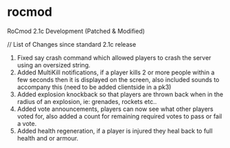 # rocmod
 RoCmod 2.1c Development (Patched & Modified)


// List of Changes since standard 2.1c release

1. Fixed say crash command which allowed players to crash the server using an oversized string.
2. Added MultiKill notifications, if a player kills 2 or more people within a few seconds then it is displayed on the screen, also included sounds to accompany this (need to be added clientside in a pk3)
3. Added explosion knockback so that players are thrown back when in the radius of an explosion, ie: grenades, rockets etc..
4. Added vote announcements, players can now see what other players voted for, also added a count for remaining required votes to pass or fail a vote.
5. Added health regeneration, if a player is injured they heal back to full health and or armour.
